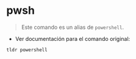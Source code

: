 # pwsh

> Este comando es un alias de `powershell`.

- Ver documentación para el comando original:

`tldr powershell`
